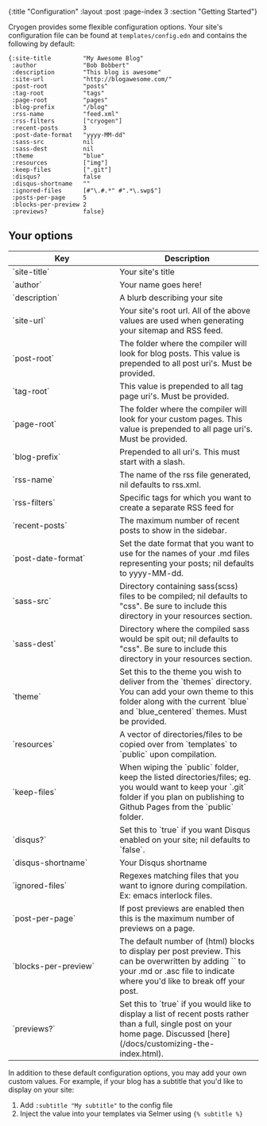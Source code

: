 {:title "Configuration"
 :layout :post
 :page-index 3
 :section "Getting Started"}
 
Cryogen provides some flexible configuration options. Your site's configuration file can be found at `templates/config.edn` and contains the following by default: 
 
```
{:site-title         "My Awesome Blog"
 :author             "Bob Bobbert"
 :description        "This blog is awesome"
 :site-url           "http://blogawesome.com/"
 :post-root          "posts"
 :tag-root           "tags"
 :page-root          "pages"
 :blog-prefix        "/blog"
 :rss-name           "feed.xml"
 :rss-filters        ["cryogen"]
 :recent-posts       3
 :post-date-format   "yyyy-MM-dd"
 :sass-src           nil
 :sass-dest          nil
 :theme              "blue"
 :resources          ["img"]
 :keep-files         [".git"]
 :disqus?            false
 :disqus-shortname   ""
 :ignored-files      [#"\.#.*" #".*\.swp$"]
 :posts-per-page     5
 :blocks-per-preview 2
 :previews?          false}
```

## Your options

<table class="table table-bordered">
<thead>
<tr>
<th>Key</th>
<th>Description</th>
</tr>
</thead>
<tbody>
<tr>
<td style="width:200px">`site-title`</td>
<td>Your site's title</td>
</tr>
<tr>
<td>`author`</td>
<td>Your name goes here!</td>
</tr>
<tr>
<td>`description`</td>
<td>A blurb describing your site</td>
</tr>
<tr>
<td>`site-url`</td>
<td>Your site's root url. All of the above values are used when generating your sitemap and RSS feed.</td>
</tr>
<tr>
<td>`post-root`</td>
<td>The folder where the compiler will look for blog posts. This value is prepended to all post uri's. Must
be provided.
</td>
</tr>
<tr>
<td>`tag-root`</td>
<td>This value is prepended to all tag page uri's. Must be provided.</td>
</tr>
<tr>
<td>`page-root`</td>
<td>The folder where the compiler will look for your custom pages. This value is prepended to all page
uri's. Must be provided.
</td>
</tr>
<tr>
<td>`blog-prefix`</td>
<td>Prepended to all uri's. This must start with a slash.</td>
</tr>
<tr>
<td>`rss-name`</td>
<td>The name of the rss file generated, nil defaults to rss.xml.</td>
</tr>
<tr>
<td>`rss-filters`</td>
<td>Specific tags for which you want to create a separate RSS feed for</td>
</tr>
<tr>
<td>`recent-posts`</td>
<td>The maximum number of recent posts to show in the sidebar.</td>
</tr>
<tr>
<td>`post-date-format`</td>
<td>Set the date format that you want to use for the names of your .md files representing your posts; nil defaults to yyyy-MM-dd.</td>
</tr>
<tr>
<td>`sass-src`</td>
<td>Directory containing sass(scss) files to be compiled; nil defaults to "css". Be sure to include this directory in your resources section.</td>
</tr>
<tr>
<td>`sass-dest`</td>
<td>Directory where the compiled sass would be spit out; nil defaults to "css". Be sure to include this directory in your resources section.</td>
</tr>
<tr>
<td>`theme`</td>
<td>Set this to the theme you wish to deliver from the `themes` directory. You can add your own theme to this folder along with the current `blue` and `blue_centered` themes. Must be provided.</td>
</tr>
<tr>
<td>`resources`</td>
<td>A vector of directories/files to be copied over from `templates` to `public` upon compilation.</td>
</tr>
<tr>
<td>`keep-files`</td>
<td>When wiping the `public` folder, keep the listed directories/files; eg. you would want to keep your `.git` folder if you plan on publishing to Github Pages from the `public` folder.</td>
</tr>
<tr>
<td>`disqus?`</td>
<td>Set this to `true` if you want Disqus enabled on your site; nil defaults to `false`.</td>
</tr>
<tr>
<td>`disqus-shortname`</td>
<td>Your Disqus shortname</td>
</tr>
<tr>
<td>`ignored-files`</td>
<td>Regexes matching files that you want to ignore during compilation. Ex: emacs interlock files.</td>
</tr>
<tr>
<td>`post-per-page`</td>
<td>If post previews are enabled then this is the maximum number of previews on a page.</td>
</tr>
<tr>
<td>`blocks-per-preview`</td>
<td>The default number of (html) blocks to display per post preview. This can be overwritten by adding `<!--more-->` to your .md or .asc file to indicate where you'd like to break off your post.</td>
</tr>
<tr>
<td>`previews?`</td>
<td>Set this to `true` if you would like to display a list of recent posts rather than a full, single post on your home page. Discussed [here](/docs/customizing-the-index.html).</td>
</tr>
<tr>
</tr>
</tbody>
</table>

In addition to these default configuration options, you may add your own custom values. For example, if your blog has a subtitle that you'd like to display on your site:

1. Add `:subtitle "My subtitle"` to the config file
2. Inject the value into your templates via Selmer using `{% subtitle %}`
